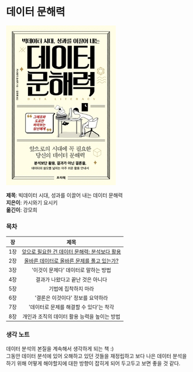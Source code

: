 # 데이터 문해력

![book](./images/book.jpg)  
  
**제목**: 빅데이터 시대, 성과를 이끌어 내는 데이터 문해력  
**지은이**: 카시와기 요시키  
**옮긴이**: 강모희

### 목차

|장   | 제목                |
|:---:|:-------------------:|
|1장  | [앞으로 필요한 건 데이터 문해력: 분석보다 활용](https://github.com/LeeSaeyoon/reading-book-sy/blob/main/%EB%8D%B0%EC%9D%B4%ED%84%B0%EB%AC%B8%ED%95%B4%EB%A0%A5/1%EC%9E%A5.md)  | 
|2장  | [올바른 데이터로 올바른 문제를 풀고 있는가?](https://github.com/LeeSaeyoon/reading-book-sy/blob/main/%EB%8D%B0%EC%9D%B4%ED%84%B0%EB%AC%B8%ED%95%B4%EB%A0%A5/2%EC%9E%A5.md)  | 
|3장  | '이것이 문제다' 데이터로 말하는 방법 |
|4장  | 결과가 나왔다고 끝난 것은 아니다  |
|5장  | 기법에 집착하지 마라  |
|6장  | '결론은 이것이다' 정보를 요약하라  |
|7장  | '데이터로 문제를 해결할 수 있다'는 착각  |
|8장  | 개인과 조직의 데이터 활용 능력을 높이는 방법  |

### 생각 노트  

데이터 분석의 본질을 계속해서 생각하게 되는 책 :)  
그동안 데이터 분석에 있어 오해하고 있던 것들을 재정립하고 보다 나은 데이터 분석을 하기 위해 어떻게 해야할지에 대한
방향이 잡히게 되어 두고두고 보면 좋을 것 같다.
